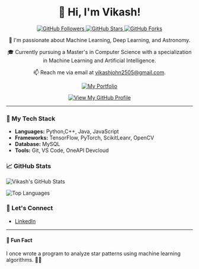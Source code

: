 <h1 align="center">👋 Hi, I'm Vikash!</h1>

<p align="center">
  <a href="https://github.com/vicky157" target="_blank">
<!--     number:‪+91 93529 19323‬ -->
    <img src="https://img.shields.io/github/followers/vicky157?label=Follow&style=social" alt="GitHub Followers" />
  </a>
  <a href="https://github.com/vicky157" target="_blank">
    <img src="https://img.shields.io/github/stars/vicky157/vicky157?style=social" alt="GitHub Stars" />
  </a>
  <a href="https://github.com/vicky157/vicky157" target="_blank">
    <img src="https://img.shields.io/github/forks/vicky157/vicky157?label=Forks&style=social" alt="GitHub Forks" />
  </a>
</p>

<p align="center">👀 I'm passionate about Machine Learning, Deep Learning, and Astronomy.</p>

<p align="center">🎓 Currently pursuing a Master's in Computer Science with a specialization in Machine Learning and Artificial Intelligence.</p>

<p align="center">📫 Reach me via email at <a href="mailto:vikashjohn2505@gmail.com">vikashjohn2505@gmail.com</a>.</p>

<p align="center">
  <a href="https://vicky157.github.io" target="_blank">
    <img src="https://img.shields.io/badge/Portfolio-Visit%20My%20Website-blue" alt="My Portfolio" />
  </a>
</p>

<div align="center">
  <a href="https://github.com/vicky157/vicky157">
    <img src="https://img.shields.io/badge/View%20My%20GitHub%20Profile-Explore%20More-brightgreen" alt="View My GitHub Profile" />
  </a>
</div>

---

### 🚀 My Tech Stack

- **Languages:** Python,C++, Java, JavaScript
- **Frameworks:** TensorFlow, PyTorch, ScikitLeanr, OpenCV
- **Database:** MySQL
- **Tools:** Git, VS Code, OneAPI Devcloud


### 📈 GitHub Stats

![Vikash's GitHub Stats](https://github-readme-stats.vercel.app/api?username=vicky157&show_icons=true&count_private=true&hide=contribs,issues&theme=radical)

![Top Languages](https://github-readme-stats.vercel.app/api/top-langs/?username=vicky157&layout=compact&theme=radical)

### 🤝 Let's Connect

- [LinkedIn](https://www.linkedin.com/in/vikash-singh-937aa7195/)

---

#### 📢 Fun Fact

I once wrote a program to analyze star patterns using machine learning algorithms. 🌌✨

